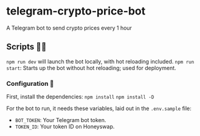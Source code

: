 # telegram-crypto-price-bot

A Telegram bot to send crypto prices every 1 hour

## Scripts 👩‍💻

`npm run dev` will launch the bot locally, with hot reloading included.
`npm run start`: Starts up the bot without hot reloading; used for deployment.

### Configuration 🔧

First, install the dependencies:
`npm install`
`npm install -D`

For the bot to run, it needs these variables, laid out in the `.env.sample` file:

- `BOT_TOKEN`: Your Telegram bot token.
- `TOKEN_ID`: Your token ID on Honeyswap.
